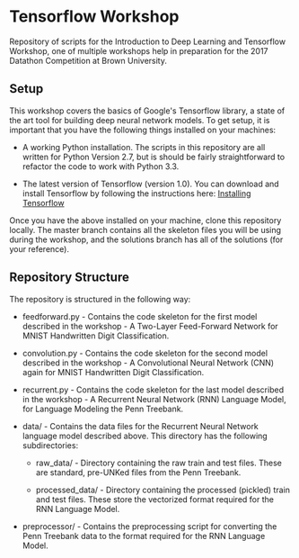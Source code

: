 # Tensorflow Workshop
Repository of scripts for the Introduction to Deep Learning and Tensorflow Workshop, 
one of multiple workshops help in preparation for the 2017 Datathon Competition at Brown University.

## Setup ##

This workshop covers the basics of Google's Tensorflow library, a state of the art tool for building deep neural network models.
To get setup, it is important that you have the following things installed on your machines:

+ A working Python installation. The scripts in this repository are all written for Python Version 2.7, but is should
      be fairly straightforward to refactor the code to work with Python 3.3.

+ The latest version of Tensorflow (version 1.0). You can download and install Tensorflow by following the instructions
      here: [Installing Tensorflow](https://www.tensorflow.org/install/)

Once you have the above installed on your machine, clone this repository locally. The master branch contains all the skeleton 
files you will be using during the workshop, and the solutions branch has all of the solutions (for your reference).

## Repository Structure ##

The repository is structured in the following way: 

+ feedforward.py - Contains the code skeleton for the first model described in the workshop - A Two-Layer Feed-Forward Network 
                   for MNIST Handwritten Digit Classification.

+ convolution.py - Contains the code skeleton for the second model described in the workshop - A Convolutional Neural Network (CNN) 
                   again for MNIST Handwritten Digit Classification.

+ recurrent.py - Contains the code skeleton for the last model described in the workshop - A Recurrent Neural Network (RNN) Language Model, for 
                 Language Modeling the Penn Treebank. 

+ data/ - Contains the data files for the Recurrent Neural Network language model described above. This directory has the following subdirectories:
    - raw_data/ - Directory containing the raw train and test files. These are standard, pre-UNKed files from the Penn Treebank.

    - processed_data/ - Directory containing the processed (pickled) train and test files. These store the vectorized format required for the 
                        RNN Language Model.

+ preprocessor/ - Contains the preprocessing script for converting the Penn Treebank data to the format required for the RNN Language Model. 

